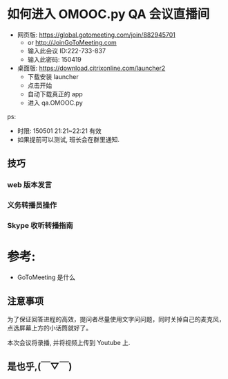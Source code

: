 # 如何进入 OMOOC.py QA 会议直播间 

- 网页版: https://global.gotomeeting.com/join/882945701
  + or  http://JoinGoToMeeting.com
  + 输入此会议 ID:222-733-837
  + 输入此密码: 150419
- 桌面版: https://download.citrixonline.com/launcher2
  + 下载安装 launcher
  + 点击开始
  + 自动下载真正的 app
  + 进入 qa.OMOOC.py

ps:

- 时限: 150501 21:21~22:21 有效
- 如果提前可以测试, 班长会在群里通知.


## 技巧

### web 版本发言


### 义务转播员操作

### Skype 收听转播指南


# 参考:

-  GoToMeeting 是什么


## 注意事项

为了保证回答进程的高效，提问者尽量使用文字问问题，同时关掉自己的麦克风，点选屏幕上方的小话筒就好了。


本次会议将录播, 并将视频上传到 Youtube 上.


## 是也乎,(￣▽￣)

